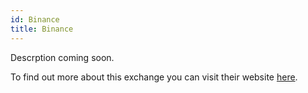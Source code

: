 ```yaml
---
id: Binance
title: Binance
---
```


Descrption coming soon.



To find out more about this exchange you can visit their website [here](https://www.binance.com/en-AU).
